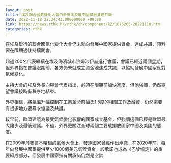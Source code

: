 ```yaml
---
layout: post
title: 埃及聯合國氣變化大會仍未就向發展中國家融資達共識
date: 2022-11-18 22:34:43.000000000 +08:00
link: https://news.rthk.hk/rthk/ch/component/k2/1676265-20221118.htm
categories: rthk
---
```


在埃及舉行的聯合國氣化變化大會仍未就向發展中國家提供資金，達成共識，預料要在限期過後持續開會。

超過200名代表繼續在埃及海濱城市沙姆沙伊赫進行會議，會議已經近兩個星期，但外界指在會議限期前，各方仍未就成立資金池達成共識，以協助發展中國家應對氣候變化。

主持大會的埃及外長向與會代表指出，必須在限期前加快進度，但他強調，仍然期望會議按時有秩序地結束。

外界相信，將氣溫升幅控制在工業革命前攝氏1.5度的相關工作及融資，仍然需要有很多地方要尋求協議及共識。

較早前，歐盟建議為最受氣候變化影響的國家成立基金，但強調這個已經是歐盟最大讓步及最後建議。不過，外界更關注全球兩個主要碳排放國家中國及美國的態度。

在2009年丹麥哥本哈根的氣候大會上，發達國家曾經作出承諾，在2020年前，每年向發展中國家提供至少1000億美元氣候資金，該承諾也成為《巴黎協定》的重要組成部分，但發展中國家指有關承諾仍然是空談

